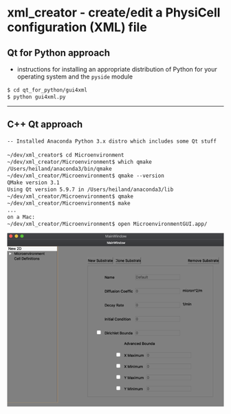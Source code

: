 # xml_creator - create/edit a PhysiCell configuration (XML) file

## Qt for Python approach

- instructions for installing an appropriate distribution of Python for your operating system and the `pyside` module

```
$ cd qt_for_python/gui4xml
$ python gui4xml.py
```

---
## C++ Qt approach

```
-- Installed Anaconda Python 3.x distro which includes some Qt stuff

~/dev/xml_creator$ cd Microenvironment
~/dev/xml_creator/Microenvironment$ which qmake
/Users/heiland/anaconda3/bin/qmake
~/dev/xml_creator/Microenvironment$ qmake --version
QMake version 3.1
Using Qt version 5.9.7 in /Users/heiland/anaconda3/lib
~/dev/xml_creator/Microenvironment$ qmake
~/dev/xml_creator/Microenvironment$ make
...
on a Mac:
~/dev/xml_creator/Microenvironment$ open MicroenvironmentGUI.app/
```

![sample](images/gui1_med.png)
